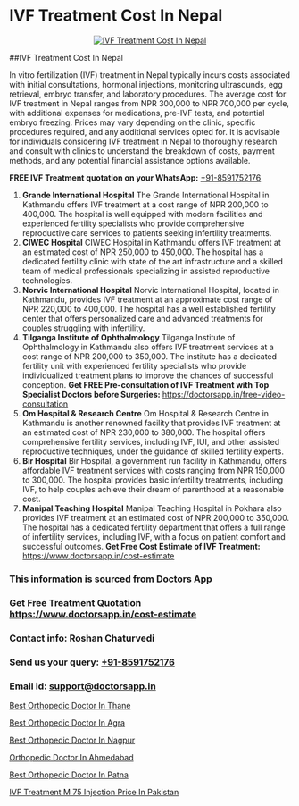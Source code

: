 # IVF Treatment Cost In Nepal

<p align="center">
  <a href="https://doctorsapp.in/treatment/ivf-treatment">
    <img src="https://doctorsapp.co.in/uploads/treatment_image/ICSI.jpg" alt="IVF Treatment Cost In Nepal">
  </a>
</p>
##IVF Treatment Cost In Nepal

In vitro fertilization (IVF) treatment in Nepal typically incurs costs associated with initial consultations, hormonal injections, monitoring ultrasounds, egg retrieval, embryo transfer, and laboratory procedures. The average cost for IVF treatment in Nepal ranges from NPR 300,000 to NPR 700,000 per cycle, with additional expenses for medications, pre-IVF tests, and potential embryo freezing. Prices may vary depending on the clinic, specific procedures required, and any additional services opted for. It is advisable for individuals considering IVF treatment in Nepal to thoroughly research and consult with clinics to understand the breakdown of costs, payment methods, and any potential financial assistance options available.

**FREE IVF Treatment quotation on your WhatsApp:**  [+91-8591752176](https://api.whatsapp.com/send?phone=8591752176)

1) **Grande International Hospital**
The Grande International Hospital in Kathmandu offers IVF treatment at a cost range of NPR 200,000 to 400,000. The hospital is well equipped with modern facilities and experienced fertility specialists who provide comprehensive reproductive care services to patients seeking infertility treatments.
2) **CIWEC Hospital**
CIWEC Hospital in Kathmandu offers IVF treatment at an estimated cost of NPR 250,000 to 450,000. The hospital has a dedicated fertility clinic with state of the art infrastructure and a skilled team of medical professionals specializing in assisted reproductive technologies.
3) **Norvic International Hospital**
Norvic International Hospital, located in Kathmandu, provides IVF treatment at an approximate cost range of NPR 220,000 to 400,000. The hospital has a well established fertility center that offers personalized care and advanced treatments for couples struggling with infertility.
4) **Tilganga Institute of Ophthalmology**
Tilganga Institute of Ophthalmology in Kathmandu also offers IVF treatment services at a cost range of NPR 200,000 to 350,000. The institute has a dedicated fertility unit with experienced fertility specialists who provide individualized treatment plans to improve the chances of successful conception.
**Get FREE Pre-consultation of IVF Treatment with Top Specialist Doctors before Surgeries:** https://doctorsapp.in/free-video-consultation
5) **Om Hospital & Research Centre**
Om Hospital & Research Centre in Kathmandu is another renowned facility that provides IVF treatment at an estimated cost of NPR 230,000 to 380,000. The hospital offers comprehensive fertility services, including IVF, IUI, and other assisted reproductive techniques, under the guidance of skilled fertility experts.
6) **Bir Hospital**
Bir Hospital, a government run facility in Kathmandu, offers affordable IVF treatment services with costs ranging from NPR 150,000 to 300,000. The hospital provides basic infertility treatments, including IVF, to help couples achieve their dream of parenthood at a reasonable cost.
7) **Manipal Teaching Hospital**
Manipal Teaching Hospital in Pokhara also provides IVF treatment at an estimated cost of NPR 200,000 to 350,000. The hospital has a dedicated fertility department that offers a full range of infertility services, including IVF, with a focus on patient comfort and successful outcomes.
**Get Free Cost Estimate of IVF Treatment:** https://www.doctorsapp.in/cost-estimate

### This information is sourced from Doctors App 
### Get Free Treatment Quotation https://www.doctorsapp.in/cost-estimate
### Contact info: Roshan Chaturvedi 
### Send us your query: [+91-8591752176](https://api.whatsapp.com/send?phone=8591752176) 
### Email id: support@doctorsapp.in

[Best Orthopedic Doctor In Thane](https://www.linkedin.com/pulse/best-orthopedic-doctor-thane-doctorsapp-chittagong-jmwqe?trackingId=euOLHdbU3sw0TI%2Fdgc2XZg%3D%3D&lipi=urn%3Ali%3Apage%3Ad_flagship3_company_admin%3BUjs5mcUZR9ewYOKOFkpg2w%3D%3D)

[Best Orthopedic Doctor In Agra](https://www.linkedin.com/pulse/best-orthopedic-doctor-agra-doctorsapp-dhaka-gn7ve?trackingId=rSK9G4KQT7%2FIKO4KLmXMfw%3D%3D&lipi=urn%3Ali%3Apage%3Ad_flagship3_company_admin%3Bo%2BosOGJBSO63YocmsfjAZA%3D%3D)

[Best Orthopedic Doctor In Nagpur](https://medium.com/@vimalrana22/best-orthopedic-doctor-in-nagpur-828a7e80d2f9)

[Orthopedic Doctor In Ahmedabad](https://medium.com/@vimalrana22/orthopedic-doctor-in-ahmedabad-180e68c3f3f8)

[Best Orthopedic Doctor In Patna](https://doctors-apps.github.io/doctorsapp/best-orthopedic-doctor-in-patna)

[IVF Treatment M 75 Injection Price In Pakistan](https://doctors-apps.github.io/doctorsapp/ivf-treatment-m-75-injection-price-in-pakistan)

